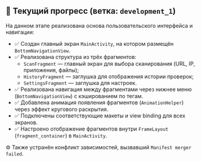 ## 🚧 Текущий прогресс (ветка: `development_1`)

На данном этапе реализована основа пользовательского интерфейса и навигации:

- ✅ Создан главный экран `MainActivity`, на котором размещён `BottomNavigationView`.
- ✅ Реализована структура из трёх фрагментов:
  - `ScanFragment` — главный экран для выбора сканирования (URL, IP, приложения, файлы);
  - `HistoryFragment` — заглушка для отображения истории проверок;
  - `SettingsFragment` — заглушка для настроек.
- ✅ Реализована навигация между фрагментами через нижнее меню (`BottomNavigationView`) с кэшированием по тегам.
- ✅ Добавлена анимация появления фрагментов (`AnimationHelper`) через эффект кругового раскрытия.
- ✅ Подключены соответствующие макеты и view binding для всех экранов.
- ✅ Настроено отображение фрагментов внутри `FrameLayout` (`fragment_container`) в `MainActivity`.

⚙️ Также устранён конфликт зависимостей, вызвавший `Manifest merger failed`.

